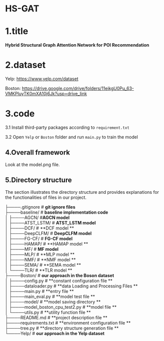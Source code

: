 # HS-GAT

# 1.title

**Hybrid Structural Graph Attention Network for POI Recommendation**

# 2.dataset

Yelp:  https://www.yelp.com/dataset

Boston: https://drive.google.com/drive/folders/11eikgU0Pu_63-VMKPluyTK0mXA10j6Jk?usp=drive_link

# 3.code

3.1 Install third-party packages according to `requirement.txt`

3.2 Open `Yelp` or `Boston` folder and run `main.py` to train the model

## 4.Overall framework

Look at the model.png file.

## 5.Directory structure

The section illustrates the directory structure and provides explanations for the functionalities of files in our project.

├────.gitignore																# **git ignore files**  
├────baseline/																# **baseline implementation code**  
│    ├────AGCN/			                  								#**AGCN model** 				  
│    ├────ATST_LSTM/                   								 # **ATST_LSTM model**  
│    ├────DCF/                 												# **DCF model **  
│    ├────DeepCLFM/					 								# **DeepCLFM model**  
│    ├────FG-CF/							  								# **FG-CF model**  
│    ├────HAMAP/						   								# **HAMAP model **  
│    ├────MF/								   								# **MF model**  
│    ├────MLP/							     								# **MLP model **  
│    ├────NMF/                   			  								# **NMF model **  
│    ├────SEMA/							   								# **SEMA model **  
│    └────TLR/								   								# **TLR model **  
├────Boston/								    								# **our approach in the Boson dataset**	   
│    ├────config.py						   								# **constant configuration file **  
│    ├────dataloader.py				  								# **data Loading and Processing Files **  
│    ├────main.py							 								# **entry file **  
│    ├────main_eval.py													# **model test file **  
│    ├────model/							   								# **model saving directory **  
│    ├────model_boston_cpu_test2.py						  # **model file **  
│    └────utils.py															   # **utility function file **  
├────README.md															# **project description file **  
├────requirements.txt													# **environment configuration file **  
├────tree.py																	  # **directory structure generation file **  
└────Yelp/																		  # **our approach in the Yelp dataset**	     
